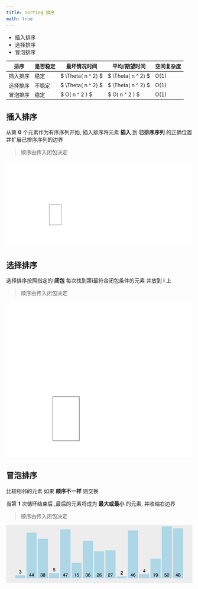 ```yaml
---
title: Sorting 排序
math: true
---
```


+ 插入排序
+ 选择排序
+ 冒泡排序

| 排序     | 是否稳定 | 最坏情况时间       | 平均/期望时间      | 空间复杂度 |
|----------|----------|--------------------|--------------------|------------|
| 插入排序 | 稳定     | $ \Theta( n ^ 2) $ | $ \Theta( n ^ 2) $ | O(1)       |
| 选择排序 | 不稳定   | $ \Theta( n ^ 2) $ | $ \Theta( n ^ 2) $ | O(1)       |
| 冒泡排序 | 稳定     | $ O( n ^ 2 ) $     | $ O( n ^ 2 ) $     | O(1)       |



## 插入排序
从第 **0** 个元素作为有序序列开始, 插入排序将元素 **插入** 到 **已排序序列** 的正确位置 并扩展已排序序列的边界

> 顺序由传入闭包决定

[![Insertion_sort](./insertion_sort.svg)](./insertion_sort.svg)

## 选择排序
选择排序按照指定的 **闭包** 每次找到第i最符合闭包条件的元素 并放到 **i** 上

> 顺序由传入闭包决定

[![Selection_Sort](./selection_sort.svg)](./selection_sort.svg)


## 冒泡排序
比较相邻的元素 如果 **顺序不一样** 则交换

当第 **1** 次循环结束后 ,最后的元素将成为 **最大或最小** 的元素, 并收缩右边界

> 顺序由传入闭包决定

[![Bubble_Sort](./bubble_sort.gif)](./bubble_sort.gif)

